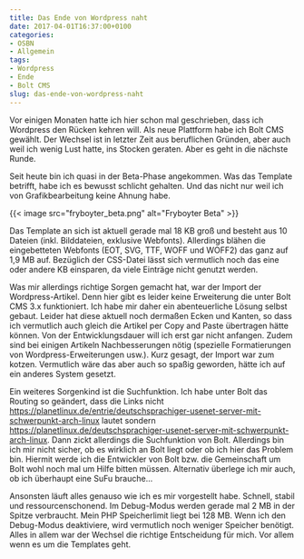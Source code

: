 ```yaml
---
title: Das Ende von Wordpress naht
date: 2017-04-01T16:37:00+0100
categories:
- OSBN
- Allgemein
tags:
- Wordpress
- Ende
- Bolt CMS
slug: das-ende-von-wordpress-naht
---
```

Vor einigen Monaten hatte ich hier schon mal geschrieben, dass ich Wordpress den Rücken kehren will. Als neue Plattform habe ich Bolt CMS gewählt. Der Wechsel ist in letzter Zeit aus beruflichen Gründen, aber auch weil ich wenig Lust hatte, ins Stocken geraten. Aber es geht in die nächste Runde.

Seit heute bin ich quasi in der Beta-Phase angekommen. Was das Template betrifft, habe ich es bewusst schlicht gehalten. Und das nicht nur weil ich von Grafikbearbeitung keine Ahnung habe.

{{< image src="fryboyter_beta.png" alt="Fryboyter Beta" >}}

Das Template an sich ist aktuell gerade mal 18 KB groß und besteht aus 10 Dateien (inkl. Bilddateien, exklusive Webfonts). Allerdings blähen die eingebetteten Webfonts (EOT, SVG, TTF, WOFF und WOFF2) das ganz auf 1,9 MB auf. Bezüglich der CSS-Datei lässt sich vermutlich noch das eine oder andere KB einsparen, da viele Einträge nicht genutzt werden.

Was mir allerdings richtige Sorgen gemacht hat, war der Import der Wordpress-Artikel. Denn hier gibt es leider keine Erweiterung die unter Bolt CMS 3.x funktioniert. Ich habe mir daher ein abenteuerliche Lösung selbst gebaut. Leider hat diese aktuell noch dermaßen Ecken und Kanten, so dass ich vermutlich auch gleich die Artikel per Copy and Paste übertragen hätte können. Von der Entwicklungsdauer will ich erst gar nicht anfangen. Zudem sind bei einigen Artikeln Nachbesserungen nötig (spezielle Formatierungen von Wordpress-Erweiterungen usw.). Kurz gesagt, der Import war zum kotzen. Vermutlich wäre das aber auch so spaßig geworden, hätte ich auf ein anderes System gesetzt.

Ein weiteres Sorgenkind ist die Suchfunktion. Ich habe unter Bolt das Routing so geändert, dass die Links nicht https://planetlinux.de/entrie/deutschsprachiger-usenet-server-mit-schwerpunkt-arch-linux lautet sondern https://planetlinux.de/deutschsprachiger-usenet-server-mit-schwerpunkt-arch-linux. Dann zickt allerdings die Suchfunktion von Bolt. Allerdings bin ich mir nicht sicher, ob es wirklich an Bolt liegt oder ob ich hier das Problem bin. Hiermit werde ich die Entwickler von Bolt bzw. die Gemeinschaft um Bolt wohl noch mal um Hilfe bitten müssen. Alternativ überlege ich mir auch, ob ich überhaupt eine SuFu brauche...

Ansonsten läuft alles genauso wie ich es mir vorgestellt habe. Schnell, stabil und ressourcenschonend. Im Debug-Modus werden gerade mal 2 MB in der Spitze verbraucht. Mein PHP Speicherlimit liegt bei 128 MB. Wenn ich den Debug-Modus deaktiviere, wird vermutlich noch weniger Speicher benötigt. Alles in allem war der Wechsel die richtige Entscheidung für mich. Vor allem wenn es um die Templates geht.
